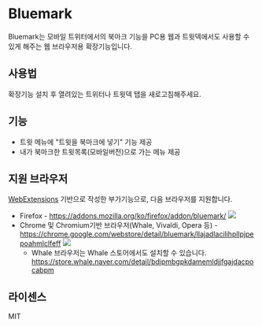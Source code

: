 # Bluemark

Bluemark는 모바일 트위터에서의 북마크 기능을 PC용 웹과 트윗덱에서도 사용할 수 있게 해주는 웹 브라우저용 확장기능입니다.

## 사용법

확장기능 설치 후 열려있는 트위터나 트윗덱 탭을 새로고침해주세요.

## 기능

- 트윗 메뉴에 "트윗을 북마크에 넣기" 기능 제공
- 내가 북마크한 트윗목록(모바일버전)으로 가는 메뉴 제공

## 지원 브라우저

[WebExtensions](https://developer.mozilla.org/ko/Add-ons/WebExtensions) 기반으로 작성한 부가기능으로, 다음 브라우저를 지원합니다.

- Firefox - https://addons.mozilla.org/ko/firefox/addon/bluemark/ [![](https://img.shields.io/amo/users/bluemark.svg?style=plastic)](https://addons.mozilla.org/firefox/addon/bluemark)
- Chrome 및 Chromium기반 브라우저(Whale, Vivaldi, Opera 등) - https://chrome.google.com/webstore/detail/bluemark/llajadlacilihpllpjpepoahmlclfeff [![](https://img.shields.io/chrome-web-store/users/llajadlacilihpllpjpepoahmlclfeff.svg?style=plastic)](https://chrome.google.com/webstore/detail/bluemark/llajadlacilihpllpjpepoahmlclfeff)
  - Whale 브라우저는 Whale 스토어에서도 설치할 수 있습니다. https://store.whale.naver.com/detail/bdipmbgpkdamemldjjfgajdacpocabpm 

## 라이센스

MIT
